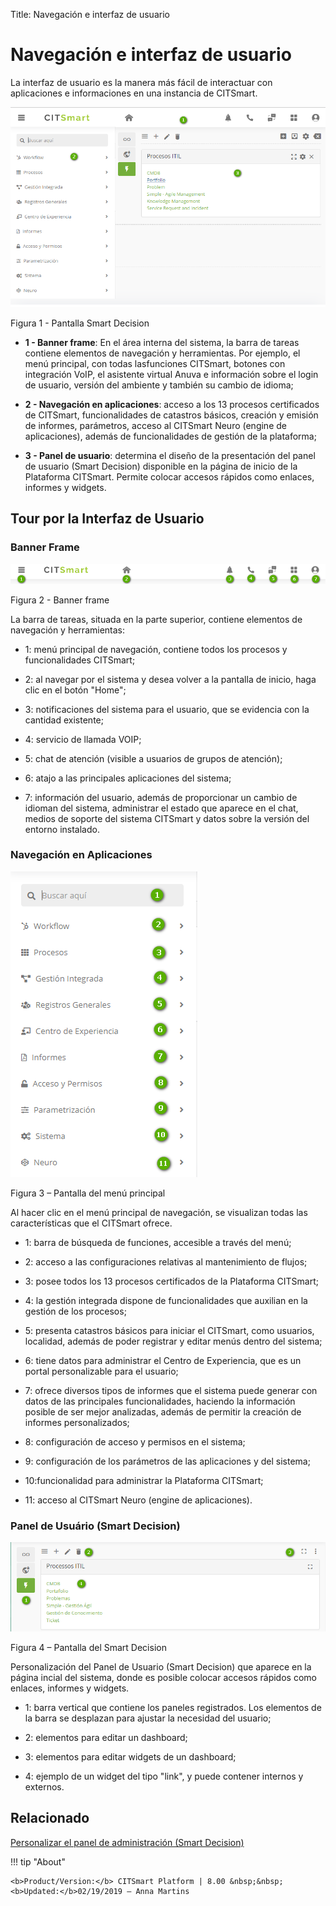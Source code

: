 Title: Navegación e interfaz de usuario
# Navegación e interfaz de usuario

La interfaz de usuario es la manera más fácil de interactuar con 
aplicaciones e informaciones en una instancia de CITSmart.

![Página inicial CITsmart](images/navigation-1.png)

Figura 1 - Pantalla Smart Decision

-   **1 - Banner frame**: En el área interna del sistema, la barra de tareas contiene elementos de navegación y herramientas. Por           ejemplo, el menú principal, con todas lasfunciones CITSmart, botones con integración VoIP, el asistente virtual Anuva e información     sobre el login de usuario, versión del ambiente y también su cambio de idioma;

-   **2 - Navegación en aplicaciones**: acceso a los 13 procesos certificados de
    CITSmart, funcionalidades de catastros básicos, creación y emisión de informes,
    parámetros, acceso al CITSmart Neuro (engine de aplicaciones), además de
    funcionalidades de gestión de la plataforma;

-   **3 - Panel de usuario**: determina el diseño de la presentación del panel de usuario (Smart Decision) disponible en la página de       inicio de la Plataforma CITSmart. Permite colocar accesos rápidos como enlaces, informes y widgets.

## Tour por la Interfaz de Usuario
 

### Banner Frame

![banner frame](images/navigation-2.png)

Figura 2 - Banner frame

La barra de tareas, situada en la parte superior, contiene elementos de navegación y
herramientas:

-   1: menú principal de navegación, contiene todos los procesos y funcionalidades CITSmart;

-   2: al navegar por el sistema y desea volver a la pantalla de inicio, haga clic 
    en el botón "Home";

-   3: notificaciones del sistema para el usuario, que se evidencia con la cantidad existente;

-   4: servicio de llamada VOIP;

-   5: chat de atención (visible a usuarios de grupos de atención);

-   6: atajo a las principales aplicaciones del sistema;

-   7: información del usuario, además de proporcionar un cambio de idioman del sistema, administrar el estado que aparece en el chat,       medios de soporte del sistema CITSmart y datos sobre la versión del entorno instalado.

### Navegación en Aplicaciones

![menú principal](images/navigation-3.png)

Figura 3 – Pantalla del menú principal

Al hacer clic en el menú principal de navegación, se visualizan todas las
características que el CITSmart ofrece.

-   1: barra de búsqueda de funciones, accesible a través del menú;

-   2: acceso a las configuraciones relativas al mantenimiento de flujos;

-   3: posee todos los 13 procesos certificados de la Plataforma CITSmart;

-   4: la gestión integrada dispone de funcionalidades que auxilian en la gestión de los procesos;

-   5: presenta catastros básicos para iniciar el CITSmart, como usuarios, localidad, además de poder registrar y editar menús dentro       del sistema;

-   6: tiene datos para administrar el Centro de Experiencia, que es un portal personalizable para el usuario;

-   7: ofrece diversos tipos de informes que el sistema puede generar con datos de las principales funcionalidades, haciendo la             información posible de ser mejor analizadas, además de permitir la creación de informes personalizados;

-   8: configuración de acceso y permisos en el sistema;

-   9: configuración de los parámetros de las aplicaciones y del sistema;

-   10:funcionalidad para administrar la Plataforma CITSmart;

-   11: acceso al CITSmart Neuro (engine de aplicaciones).

### Panel de Usuário (Smart Decision)

![smart decision](images/navigation-4.png)

Figura 4 – Pantalla del Smart Decision

Personalización del Panel de Usuario (Smart Decision) que aparece en la página
incial del sistema, donde es posible colocar accesos rápidos como enlaces,
informes y widgets.

-   1: barra vertical que contiene los paneles registrados. Los elementos de la barra se desplazan para ajustar la necesidad del usuario;

-   2: elementos para editar un dashboard;

-   3: elementos para editar widgets de un dashboard;

-   4: ejemplo de un widget del tipo "link", y puede contener internos y externos.


Relacionado
----------

[Personalizar el panel de administración (Smart Decision)](/es-es/citsmart-platform-8/additional-features/reports/create/dashboard-customize-management-panel-smart-decision.html)



!!! tip "About"

    <b>Product/Version:</b> CITSmart Platform | 8.00 &nbsp;&nbsp;
    <b>Updated:</b>02/19/2019 – Anna Martins


